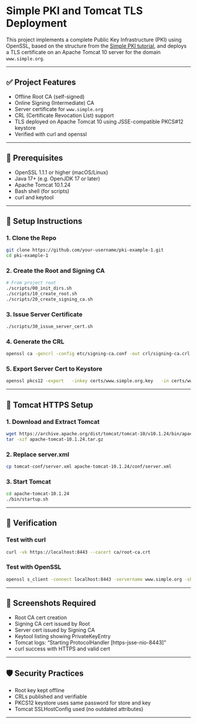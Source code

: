 # Simple PKI and Tomcat TLS Deployment

This project implements a complete Public Key Infrastructure (PKI) using OpenSSL, based on the structure from the [Simple PKI tutorial](https://pki-tutorial.readthedocs.io/en/latest/simple/), and deploys a TLS certificate on an Apache Tomcat 10 server for the domain `www.simple.org`.

---

## ✅ Project Features

- Offline Root CA (self-signed)
- Online Signing (Intermediate) CA
- Server certificate for `www.simple.org`
- CRL (Certificate Revocation List) support
- TLS deployed on Apache Tomcat 10 using JSSE-compatible PKCS#12 keystore
- Verified with curl and openssl

---

## 🔧 Prerequisites

- OpenSSL 1.1.1 or higher (macOS/Linux)
- Java 17+ (e.g. OpenJDK 17 or later)
- Apache Tomcat 10.1.24
- Bash shell (for scripts)
- curl and keytool

---

## 🚀 Setup Instructions

### 1. Clone the Repo

```bash
git clone https://github.com/your-username/pki-example-1.git
cd pki-example-1
```

### 2. Create the Root and Signing CA

```bash
# From project root
./scripts/00_init_dirs.sh
./scripts/10_create_root.sh
./scripts/20_create_signing_ca.sh
```

### 3. Issue Server Certificate

```bash
./scripts/30_issue_server_cert.sh
```

### 4. Generate the CRL

```bash
openssl ca -gencrl -config etc/signing-ca.conf -out crl/signing-ca.crl
```

### 5. Export Server Cert to Keystore

```bash
openssl pkcs12 -export   -inkey certs/www.simple.org.key   -in certs/www.simple.org.crt   -certfile ca/signing-ca.crt   -name tomcat   -out certs/tomcat.jks   -passout pass:mypassword
```

---

## 🔐 Tomcat HTTPS Setup

### 1. Download and Extract Tomcat

```bash
wget https://archive.apache.org/dist/tomcat/tomcat-10/v10.1.24/bin/apache-tomcat-10.1.24.tar.gz
tar -xzf apache-tomcat-10.1.24.tar.gz
```

### 2. Replace server.xml

```bash
cp tomcat-conf/server.xml apache-tomcat-10.1.24/conf/server.xml
```

### 3. Start Tomcat

```bash
cd apache-tomcat-10.1.24
./bin/startup.sh
```

---

## 🔎 Verification

### Test with curl

```bash
curl -vk https://localhost:8443 --cacert ca/root-ca.crt
```

### Test with OpenSSL

```bash
openssl s_client -connect localhost:8443 -servername www.simple.org -showcerts
```

---

## 📝 Screenshots Required

- Root CA cert creation
- Signing CA cert issued by Root
- Server cert issued by Signing CA
- Keytool listing showing PrivateKeyEntry
- Tomcat logs: “Starting ProtocolHandler [https-jsse-nio-8443]”
- curl success with HTTPS and valid cert

---

## 🛡️ Security Practices

- Root key kept offline
- CRLs published and verifiable
- PKCS12 keystore uses same password for store and key
- Tomcat SSLHostConfig used (no outdated attributes)

---

